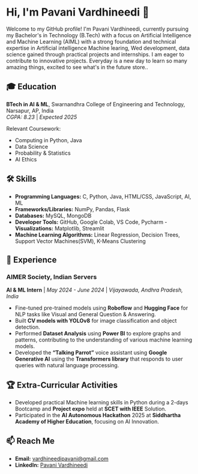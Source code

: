 # Hi, I'm Pavani Vardhineedi 👋

Welcome to my GitHub profile! I'm Pavani Vardhineedi, currently pursuing my Bachelor's in Technology (B.Tech) with a focus on Artificial Intelligence and Machine Learning (AIML) with a strong foundation and technical expertise in Artificial intelligence Machine learing, Wed development, data science gained through practical projects and internships. I am eager to contribute to innovative projects. Everyday is a new day to learn so many amazing things, excited to see what's in the future store..

## 🎓 Education
**BTech in AI & ML**, Swarnandhra College of Engineering and Technology, Narsapur, AP, India  
*CGPA: 8.23* | *Expected 2025*  
 
Relevant Coursework:
- Computing in Python, Java
- Data Science
- Probability & Statistics
- AI Ethics

## 🛠️ Skills

- **Programming Languages:** C, Python, Java, HTML/CSS, JavaScript, AI, ML  
- **Frameworks/Libraries:**  NumPy, Pandas, Flask  
- **Databases:** MySQL, MongoDB  
- **Developer Tools:** GitHub, Google Colab, VS Code, Pycharm
-**Visualizations:** Matplotlib, Streamlit   
- **Machine Learning Algorithms:** Linear Regression, Decision Trees, Support Vector Machines(SVM), K-Means Clustering 

## 💼 Experience

### AIMER Society, Indian Servers  
**AI & ML Intern** | *May 2024 - June 2024* | *Vijayawada, Andhra Pradesh, India*  
- Fine-tuned pre-trained models using **Roboflow** and **Hugging Face** for NLP tasks like Visual and General Question & Answering.  
- Built **CV models with YOLOv8** for image classification and object detection.  
- Performed **Dataset Analysis** using **Power BI** to explore graphs and patterns, contributing to the understanding of various machine learning models.
- Developed the **“Talking Parrot”** voice assistant using **Google Generative AI** using the **Transformers library** that responds to user queries with natural language processing.



## 🏆 Extra-Curricular Activities
- Developed practical Machine learning skills in Python during a 2-days Bootcamp and **Project expo** held at **SCET with IEEE** Solution.  
- Participated in the **AI Autonomous Hackathon** 2025 at **Siddhartha Academy of Higher Education**, focusing on AI Innovation.

## 📫 Reach Me
- **Email:** [vardhineedipavani@gmail.com](mailto:vardhineedipavani@gmail.com)
- **LinkedIn:** [Pavani Vardhineedi](https://www.linkedin.com/in/pavani-vardhineedi)

